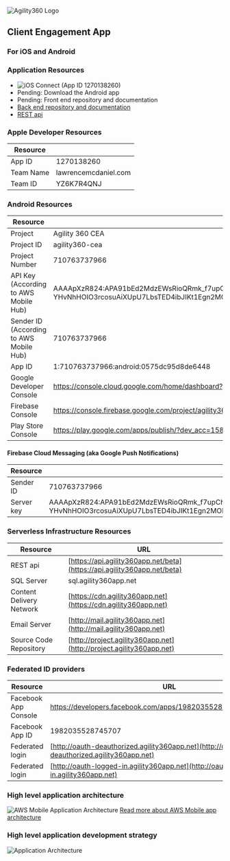 ![Agility360 Logo](https://raw.githubusercontent.com/Agility360/CEA/master/assets/logo/logo7868398_sm.png "Agility360 Logo")
## Client Engagement App
### For iOS and Android

### Application Resources
 - ![iOS Connect (App ID 1270138260)](https://itunesconnect.apple.com/WebObjects/iTunesConnect.woa/ra/ng/app/1270138260)
 - Pending: Download the Android app
 - Pending: Front end repository and documentation
 - [Back end repository and documentation](https://github.com/Agility360/CEA/tree/master/backend)
 - [REST api](https://api.agility360app.net/beta)

### Apple Developer Resources
 | Resource  |  |
 | ------------- | ------------- |
 | App ID | 1270138260 |
 | Team Name | lawrencemcdaniel.com |
 | Team ID | YZ6K7R4QNJ |

### Android Resources
| Resource  |  |
| ------------- | ------------- |
|  Project | Agility 360 CEA |
|  Project ID | agility360-cea |
|  Project Number | 710763737966 |
|  API Key (According to AWS Mobile Hub) | AAAApXzR824:APA91bEd2MdzEWsRioQRmk_f7upChLrsyK7rvc5Dc-YHvNhHOIO3rcosuAiXUpU7LbsTED4ibJIKt1Egn2MOEPdU61CZVue0RoKKh0VNkVqfNej7UZAUyMwYs0OzctgIC4xgJrd3gn_2 |
| Sender ID (According to AWS Mobile Hub) | 710763737966 |
|  App ID | 1:710763737966:android:0575dc95d8de6448 |
| Google Developer Console  | https://console.cloud.google.com/home/dashboard?project=agility360-cea |
| Firebase Console  | https://console.firebase.google.com/project/agility360-cea/overview |
| Play Store Console  | https://play.google.com/apps/publish/?dev_acc=15872505976734819884 |


#### Firebase Cloud Messaging (aka Google Push Notifications)
| Resource  |  |
| ------------- | ------------- |
| Sender ID | 710763737966 |
| Server key | AAAApXzR824:APA91bEd2MdzEWsRioQRmk_f7upChLrsyK7rvc5Dc-YHvNhHOIO3rcosuAiXUpU7LbsTED4ibJIKt1Egn2MOEPdU61CZVue0RoKKh0VNkVqfNej7UZAUyMwYs0OzctgIC4xgJrd3gn_2 |


### Serverless Infrastructure Resources

| Resource  | URL |
| ------------- | ------------- |
| REST api  | [https://api.agility360app.net/beta](https://api.agility360app.net/beta) |
| SQL Server  | sql.agility360app.net  |
| Content Delivery Network  | [https://cdn.agility360app.net](https://cdn.agility360app.net)  |
| Email Server  | [http://mail.agility360app.net](http://mail.agility360app.net)  |
| Source Code Repository  | [http://project.agility360app.net](http://project.agility360app.net)  |

### Federated ID providers
| Resource  | URL |
| ------------- | ------------- |
| Facebook App Console | https://developers.facebook.com/apps/1982035528745707/dashboard/ |
| Facebook App ID | 1982035528745707 |
| Federated login  | [http://oauth-deauthorized.agility360app.net](http://oauth-deauthorized.agility360app.net)  |
| Federated login  | [http://oauth-logged-in.agility360app.net](http://oauth-logged-in.agility360app.net)  |


### High level application architecture
 ![AWS Mobile Application Architecture](https://raw.githubusercontent.com/Agility360/CEA/master/enterprise-mobile-hub_serverless-compute-app.png "AWS Mobile app architecture")
 [Read more about AWS Mobile app architecture](https://aws.amazon.com/mobile/)

### High level application development strategy
 ![Application Architecture](https://raw.githubusercontent.com/Agility360/CEA/master/application-architecture2.png "Application Architecture")
